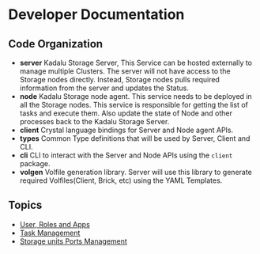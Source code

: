 # Developer Documentation

## Code Organization

* **server** Kadalu Storage Server, This Service can be hosted externally to manage multiple Clusters. The server will not have access to the Storage nodes directly. Instead, Storage nodes pulls required information from the server and updates the Status.
* **node** Kadalu Storage node agent. This service needs to be deployed in all the Storage nodes. This service is responsible for getting the list of tasks and execute them. Also update the state of Node and other processes back to the Kadalu Storage Server.
* **client** Crystal language bindings for Server and Node agent APIs.
* **types** Common Type definitions that will be used by Server, Client and CLI.
* **cli** CLI to interact with the Server and Node APIs using the `client` package.
* **volgen** Volfile generation library. Server will use this library to generate required Volfiles(Client, Brick, etc) using the YAML Templates.

## Topics

* [User, Roles and Apps](./user-management.md)
* [Task Management](./task-management.md)
* [Storage units Ports Management](./ports-management.md)
